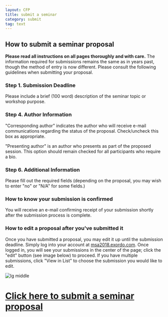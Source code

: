 ```yaml
---
layout: CFP
title: submit a seminar
category: submit
tag: text
---
```


## How to submit a seminar proposal

**Please read all instructions on all pages thoroughly and with care.** The information required for submissions remains the same as in years past, though the method of entry is now different. Please consult the following guidelines when submitting your proposal.

### Step 1. Submission Deadline

Please include a brief (100 word) description of the seminar topic or workshop purpose.​

### Step 4. Author Information

"Corresponding author" indicates the author who will receive e-mail communications regarding the status of the proposal. Check/uncheck this box as appropriate.

"Presenting author" is an author who presents as part of the proposed session. This option should remain checked for all participants who require a bio.

### Step 6. Additional Information

Please fill out the required fields (depending on the proposal, you may wish to enter "no" or "N/A" for some fields.)

### How to know your submission is confirmed
You will receive an e-mail confirming receipt of your submission shortly after the submission process is complete.

### How to edit a proposal after you've submitted it

Once you have submitted a proposal, you may edit it up until the submission deadline. Simply log into your account at [msa2018.exordo.com](https://msa2018.exordo.com). Once logged in, you will see your submissions in the center of the page; click the "edit" button (see image below) to proceed. If you have multiple submissions, click "View in List" to choose the submission you would like to edit.

![lg middle](../assets/eo_edit.jpg)

# [Click here to submit a seminar proposal](https://msa2018.exordo.com)